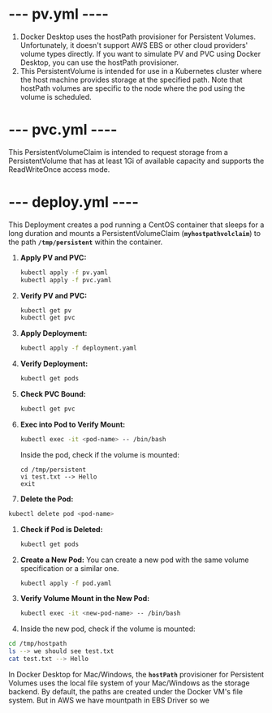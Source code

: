 # --- pv.yml ----
1. Docker Desktop uses the hostPath provisioner for Persistent Volumes. Unfortunately, it doesn't support AWS EBS or other cloud    providers' volume types directly. If you want to simulate PV and PVC using Docker Desktop, you can use the hostPath provisioner.
2. This PersistentVolume is intended for use in a Kubernetes cluster where the host machine provides storage at the specified path. Note that hostPath volumes are specific to the node where the pod using the volume is scheduled.

# --- pvc.yml ----
This PersistentVolumeClaim is intended to request storage from a PersistentVolume that has at least 1Gi of available capacity and supports the ReadWriteOnce access mode.

# --- deploy.yml ----
This Deployment creates a pod running a CentOS container that sleeps for a long duration and mounts a PersistentVolumeClaim (**`myhostpathvolclaim`**) to the path **`/tmp/persistent`** within the container.

1. **Apply PV and PVC:**
    
    ```bash
    kubectl apply -f pv.yaml
    kubectl apply -f pvc.yaml
    ```
    
2. **Verify PV and PVC:**
    
    ```bash
    kubectl get pv
    kubectl get pvc
    ```
    
3. **Apply Deployment:**
    
    ```bash
    kubectl apply -f deployment.yaml
    ```
    
4. **Verify Deployment:**
    
    ```bash
    kubectl get pods
    ```
    
5. **Check PVC Bound:**
    
    ```bash
    kubectl get pvc
    ```
    
6. **Exec into Pod to Verify Mount:**
    
    ```bash
    kubectl exec -it <pod-name> -- /bin/bash
    ```
    
    Inside the pod, check if the volume is mounted:
    
    ```
    cd /tmp/persistent
    vi test.txt --> Hello
    exit
    ```
    
7. **Delete the Pod:**

```bash
kubectl delete pod <pod-name>

```

1. **Check if Pod is Deleted:**
    
    ```bash
    kubectl get pods
    
    ```
    
2. **Create a New Pod:**
You can create a new pod with the same volume specification or a similar one.
    
    ```bash
    kubectl apply -f pod.yaml
    
    ```
    
3. **Verify Volume Mount in the New Pod:**
    
    ```bash
    kubectl exec -it <new-pod-name> -- /bin/bash
    ```
    
4. Inside the new pod, check if the volume is mounted:

```bash
cd /tmp/hostpath
ls --> we should see test.txt
cat test.txt --> Hello
```

In Docker Desktop for Mac/Windows, the **`hostPath`** provisioner for Persistent Volumes uses the local file system of your Mac/Windows as the storage backend. By default, the paths are created under the Docker VM's file system. But in AWS we have mountpath in EBS Driver so we